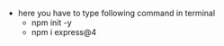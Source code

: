 - here you have to type following command in terminal 
    - npm init -y 
    - npm i express@4
    